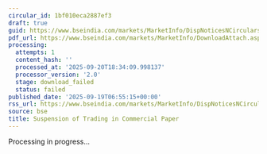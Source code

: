 ```yaml
---
circular_id: 1bf010eca2887ef3
draft: true
guid: https://www.bseindia.com/markets/MarketInfo/DispNoticesNCirculars.aspx?Noticeid={C2C48F2E-54CD-4B6E-882F-D665FD144C80}&noticeno=20250919-4&dt=09/19/2025&icount=4&totcount=44&flag=0
pdf_url: https://www.bseindia.com/markets/MarketInfo/DownloadAttach.aspx?id=20250919-4&attachedId=
processing:
  attempts: 1
  content_hash: ''
  processed_at: '2025-09-20T18:34:09.998137'
  processor_version: '2.0'
  stage: download_failed
  status: failed
published_date: '2025-09-19T06:55:15+00:00'
rss_url: https://www.bseindia.com/markets/MarketInfo/DispNoticesNCirculars.aspx?Noticeid={C2C48F2E-54CD-4B6E-882F-D665FD144C80}&noticeno=20250919-4&dt=09/19/2025&icount=4&totcount=44&flag=0
source: bse
title: Suspension of Trading in Commercial Paper
---
```


Processing in progress...